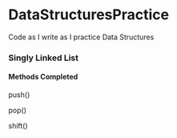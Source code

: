 # DataStructuresPractice
Code as I write as I practice Data Structures

### Singly Linked List
#### Methods Completed
push()

pop()

shift()
